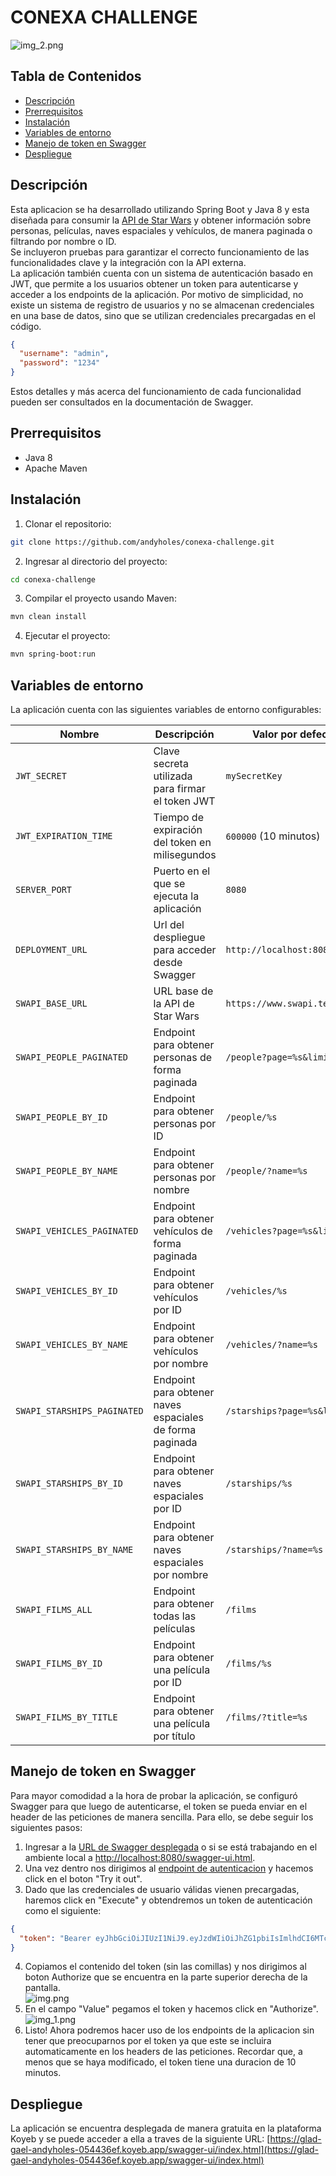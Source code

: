 # CONEXA CHALLENGE

![img_2.png](img_2.png)


## Tabla de Contenidos

- [Descripción](#descripción)
- [Prerrequisitos](#prerrequisitos)
- [Instalación](#instalación)
- [Variables de entorno](#variables-de-entorno)
- [Manejo de token en Swagger](#manejo-de-token-en-swagger)
- [Despliegue](#despliegue)


## Descripción

Esta aplicacion se ha desarrollado utilizando Spring Boot y Java 8 y esta diseñada para consumir la
[API de Star Wars](https://www.swapi.tech/documentation) y obtener información sobre personas, películas, naves espaciales
y vehículos, de manera paginada o
filtrando por nombre o ID. <br>
Se incluyeron pruebas para garantizar el correcto funcionamiento de las funcionalidades clave y
la integración con la API externa.
<br>
La aplicación también cuenta con un sistema de autenticación basado en JWT, que permite a los usuarios obtener un token
para autenticarse y acceder a los endpoints de la aplicación. Por motivo de simplicidad, no existe un sistema de registro
de usuarios y no se almacenan credenciales en una base de datos, sino que se utilizan credenciales precargadas en el código.
```json
{
  "username": "admin",
  "password": "1234"
}
```

Estos detalles y más acerca del funcionamiento de cada funcionalidad pueden ser consultados en la documentación de Swagger.

## Prerrequisitos

- Java 8
- Apache Maven


## Instalación

1. Clonar el repositorio:
```bash
git clone https://github.com/andyholes/conexa-challenge.git
```

2. Ingresar al directorio del proyecto:
```bash 
cd conexa-challenge
```

3. Compilar el proyecto usando Maven:
```bash
mvn clean install
```

4. Ejecutar el proyecto:
```bash
mvn spring-boot:run
```

## Variables de entorno

La aplicación cuenta con las siguientes variables de entorno configurables:

| Nombre                      | Descripción                                     | Valor por defecto             |
|-----------------------------|-------------------------------------------------|-------------------------------|
| `JWT_SECRET`                | Clave secreta utilizada para firmar el token JWT | `mySecretKey`                 |
| `JWT_EXPIRATION_TIME`       | Tiempo de expiración del token en milisegundos  | `600000` (10 minutos)         |
| `SERVER_PORT`               | Puerto en el que se ejecuta la aplicación       | `8080`                        |
| `DEPLOYMENT_URL`            | Url del despliegue para acceder desde Swagger   | `http://localhost:8080`       |
| `SWAPI_BASE_URL`            | URL base de la API de Star Wars                 | `https://www.swapi.tech/api/` |
| `SWAPI_PEOPLE_PAGINATED`    | Endpoint para obtener personas de forma paginada | `/people?page=%s&limit=%s`    |
| `SWAPI_PEOPLE_BY_ID`        | Endpoint para obtener personas por ID           | `/people/%s`                  |
| `SWAPI_PEOPLE_BY_NAME`      | Endpoint para obtener personas por nombre       | `/people/?name=%s`            |
| `SWAPI_VEHICLES_PAGINATED`  | Endpoint para obtener vehículos de forma paginada | `/vehicles?page=%s&limit=%s`  |
| `SWAPI_VEHICLES_BY_ID`      | Endpoint para obtener vehículos por ID          | `/vehicles/%s`                |
| `SWAPI_VEHICLES_BY_NAME`    | Endpoint para obtener vehículos por nombre      | `/vehicles/?name=%s`          |
| `SWAPI_STARSHIPS_PAGINATED` | Endpoint para obtener naves espaciales de forma paginada | `/starships?page=%s&limit=%s` |
| `SWAPI_STARSHIPS_BY_ID`     | Endpoint para obtener naves espaciales por ID   | `/starships/%s`               |
| `SWAPI_STARSHIPS_BY_NAME`   | Endpoint para obtener naves espaciales por nombre | `/starships/?name=%s`         |
| `SWAPI_FILMS_ALL`           | Endpoint para obtener todas las películas       | `/films`                      |
| `SWAPI_FILMS_BY_ID`         | Endpoint para obtener una película por ID       | `/films/%s`                   |
| `SWAPI_FILMS_BY_TITLE`      | Endpoint para obtener una película por título   | `/films/?title=%s`            |


## Manejo de token en Swagger

Para mayor comodidad a la hora de probar la aplicación, se configuró Swagger para que luego de autenticarse, el token se pueda enviar en el header de las peticiones de manera sencilla. Para ello, se debe seguir los siguientes pasos:
1. Ingresar a la [URL de Swagger desplegada](https://glad-gael-andyholes-054436ef.koyeb.app/swagger-ui/index.html) o si
   se está trabajando en el ambiente local a [http://localhost:8080/swagger-ui.html](http://localhost:8080/swagger-ui.html).
2. Una vez dentro nos dirigimos al [endpoint de autenticacion](https://glad-gael-andyholes-054436ef.koyeb.app/swagger-ui/index.html#/Authorization%20Controller/login)  y hacemos click en el boton "Try it out".
3. Dado que las credenciales de usuario válidas vienen precargadas, haremos click en "Execute" y obtendremos un token de autenticación como el siguiente:
```json
{
  "token": "Bearer eyJhbGciOiJIUzI1NiJ9.eyJzdWIiOiJhZG1pbiIsImlhdCI6MTczNzM0NTA5MSwiZXhwIjoxNzM3MzQ1NjkxfQ.UkHBI-30TO3AHeDt2oi0LG3wuaEbWic1XII1pkep_yE"
}
```
4. Copiamos el contenido del token (sin las comillas) y nos dirigimos al boton Authorize que se encuentra en la parte superior derecha de la pantalla.<br>
![img.png](img.png)
5. En el campo "Value" pegamos el token y hacemos click en "Authorize".<br>
![img_1.png](img_1.png)
6. Listo! Ahora podremos hacer uso de los endpoints de la aplicacion sin tener que preocuparnos por el token ya que este se incluira automaticamente en los headers de las peticiones. Recordar que, a menos que se haya modificado, el token tiene una duracion de 10 minutos.


## Despliegue

La aplicación se encuentra desplegada de manera gratuita en la plataforma Koyeb y se puede acceder a ella a traves
de la siguiente URL: [https://glad-gael-andyholes-054436ef.koyeb.app/swagger-ui/index.html](https://glad-gael-andyholes-054436ef.koyeb.app/swagger-ui/index.html)
